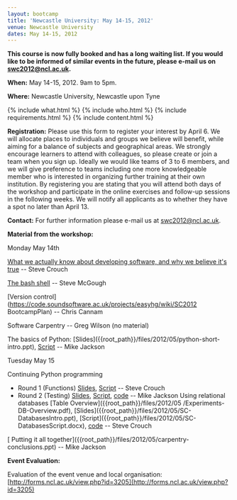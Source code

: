 ```yaml
---
layout: bootcamp
title: 'Newcastle University: May 14-15, 2012'
venue: Newcastle University
dates: May 14-15, 2012
---
```

**This course is now fully booked and has a long waiting list. If you would like to be informed of similar events in the future, please e-mail us on [swc2012@ncl.ac.uk](mailto:swc2012@ncl.ac.uk).**

**When:** May 14-15, 2012. 9am to 5pm.

**Where:** Newcastle University, Newcastle upon Tyne

{% include what.html %}
{% include who.html %}
{% include requirements.html %}
{% include content.html %}

**Registration:** Please use this form to register your interest by April 6. We will allocate places to individuals and groups we believe will benefit, while aiming for a balance of subjects and geographical areas. We strongly encourage learners to attend with colleagues, so please create or join a team when you sign up. Ideally we would like teams of 3 to 6 members, and we will give preference to teams including one more knowledgeable member who is interested in organizing further training at their own institution. By registering you are stating that you will attend both days of the workshop and participate in the online exercises and follow-up sessions in the following weeks. We will notify all applicants as to whether they have a spot no later than April 13.

**Contact:** For further information please e-mail us at swc2012@ncl.ac.uk.

**Material from the workshop:**

Monday May 14th

[ What we actually know about developing software, and why we believe it's
true]({{root_path}}/files/2012/05/SC-WhatWeKnow.ppt) -- Steve Crouch

[ The bash shell]({{root_path}}/files/2012/05/swcNCL.zip) -- Steve McGough

[Version control](https://code.soundsoftware.ac.uk/projects/easyhg/wiki/SC2012
BootcampPlan) -- Chris Cannam

Software Carpentry -- Greg Wilson (no material)

The basics of Python: [Slides]({{root_path}}/files/2012/05/python-short-
intro.ppt), [Script]({{root_path}}/files/2012/05/python-intro.docx) -- Mike
Jackson

Tuesday May 15

Continuing Python programming

- Round 1 (Functions) [Slides]({{root_path}}/files/2012/05/SC-FunctionsIntro.ppt), [Script]({{root_path}}/files/2012/05/SC-FunctionsScript.docx) -- Steve Crouch
- Round 2 (Testing) [Slides]({{root_path}}/files/2012/05/python-test-practical.ppt), [Script]({{root_path}}/files/2012/05/python-testing.docx), [code]({{root_path}}/files/2012/05/code.zip) -- Mike Jackson
Using relational databases [Table Overview]({{root_path}}/files/2012/05
/Experiments-DB-Overview.pdf), [Slides]({{root_path}}/files/2012/05/SC-
DatabasesIntro.ppt), [Script]({{root_path}}/files/2012/05/SC-
DatabasesScript.docx), [code]({{root_path}}/files/2012/05/code1.zip) -- Steve
Crouch

[ Putting it all together]({{root_path}}/files/2012/05/carpentry-
conclusions.ppt) -- Mike Jackson

**Event Evaluation:**

Evaluation of the event venue and local organisation: [http://forms.ncl.ac.uk/view.php?id=3205](http://forms.ncl.ac.uk/view.php?id=3205)
